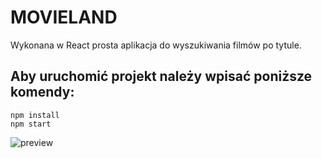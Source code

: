 # MOVIELAND

Wykonana w React prosta aplikacja do wyszukiwania filmów po tytule. 

## Aby uruchomić projekt należy wpisać poniższe komendy:
```
npm install
npm start
```

![preview](instagramclone.jpg)